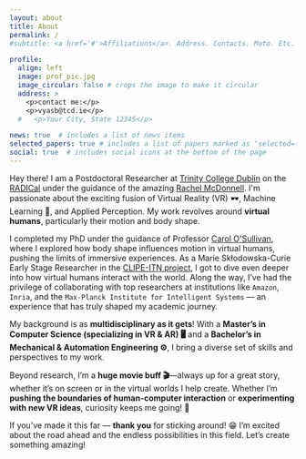 ```yaml
---
layout: about
title: About
permalink: /
#subtitle: <a href='#'>Affiliations</a>. Address. Contacts. Moto. Etc.

profile:
  align: left
  image: prof_pic.jpg
  image_circular: false # crops the image to make it circular
  address: >
    <p>contact me:</p>
    <p>vyasb@tcd.ie</p>
  #   <p>Your City, State 12345</p>

news: true  # includes a list of news items
selected_papers: true # includes a list of papers marked as "selected={true}"
social: true  # includes social icons at the bottom of the page
---
```

Hey there! I am a Postdoctoral Researcher at [Trinity College Dublin](https://www.tcd.ie/) on the [RADICal](https://www.scss.tcd.ie/Rachel.McDonnell/Radical.html) under the guidance of the amazing [Rachel McDonnell](https://www.scss.tcd.ie/rachel.mcdonnell/). I'm passionate about the exciting fusion of Virtual Reality (VR) 🕶️, Machine Learning 🤖, and Applied Perception. My work revolves around **virtual humans**, particularly their motion and body shape.

I completed my PhD under the guidance of Professor [Carol O'Sullivan](https://www.tcd.ie/research/profiles/?profile=osullica), where I explored how body shape influences motion in virtual humans, pushing the limits of immersive experiences. As a Marie Skłodowska-Curie Early Stage Researcher in the [CLIPE-ITN project](https://www.clipe-itn.eu/), I got to dive even deeper into how virtual humans interact with the world. Along the way, I’ve had the privilege of collaborating with top researchers at institutions like `Amazon`, `Inria`, and the `Max-Planck Institute for Intelligent Systems` — an experience that has truly shaped my academic journey.  

My background is as **multidisciplinary as it gets**! With a **Master’s in Computer Science (specializing in VR & AR) 🖥️** and a **Bachelor’s in Mechanical & Automation Engineering ⚙️**, I bring a diverse set of skills and perspectives to my work.  

Beyond research, I’m a **huge movie buff 🎬**—always up for a great story, whether it’s on screen or in the virtual worlds I help create. Whether I’m **pushing the boundaries of human-computer interaction** or **experimenting with new VR ideas**, curiosity keeps me going! 🚀  

If you’ve made it this far — **thank you** for sticking around! 😁 I’m excited about the road ahead and the endless possibilities in this field. Let’s create something amazing!  


<!-- Put your address / P.O. box / other info right below your picture. You can also disable any these elements by editing `profile` property of the YAML header of your `_pages/about.md`. Edit `_bibliography/papers.bib` and Jekyll will render your [publications page](/al-folio/publications/) automatically. -->

<!-- Link to your social media connections, too. This theme is set up to use [Font Awesome icons](http://fortawesome.github.io/Font-Awesome/) and [Academicons](https://jpswalsh.github.io/academicons/), like the ones below. Add your Facebook, Twitter, LinkedIn, Google Scholar, or just disable all of them. -->
